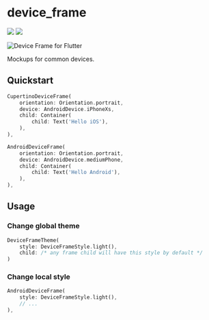 # device_frame

<p>
  <a href="https://pub.dartlang.org/packages/device_frame"><img src="https://img.shields.io/pub/v/device_frame.svg"></a>
  <a href="https://www.buymeacoffee.com/aloisdeniel">
    <img src="https://img.shields.io/badge/$-donate-ff69b4.svg?maxAge=2592000&amp;style=flat">
  </a>
</p>

<p>
  <img src="https://github.com/aloisdeniel/flutter_frame/raw/master/device_frame/example/example.gif" alt="Device Frame for Flutter" />
</p>


Mockups for common devices.

## Quickstart

```dart
CupertinoDeviceFrame(
    orientation: Orientation.portrait,
    device: AndroidDevice.iPhoneXs,
    child: Container(
        child: Text('Hello iOS'),
    ),
),
```

```dart
AndroidDeviceFrame(
    orientation: Orientation.portrait,
    device: AndroidDevice.mediumPhone,
    child: Container(
        child: Text('Hello Android'),
    ),
),
```

## Usage

### Change global theme

```dart
DeviceFrameTheme(
    style: DeviceFrameStyle.light(),
    child: /* any frame child will have this style by default */
)
```

### Change local style

```dart
AndroidDeviceFrame(
    style: DeviceFrameStyle.light(),
    // ...
),
```